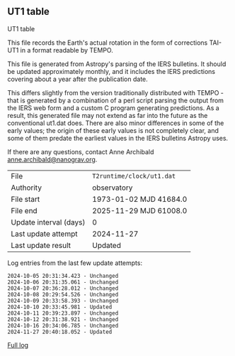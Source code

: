 
## UT1 table

UT1 table

This file records the Earth's actual rotation in the form of
corrections TAI-UT1 in a format readable by TEMPO.

This file is generated from Astropy's parsing of the IERS
bulletins. It should be updated approximately monthly, and it
includes the IERS predictions covering about a year after the
publication date.

This differs slightly from the version traditionally distributed
with TEMPO - that is generated by a combination of a perl script
parsing the output from the IERS web form and a custom C program
generating predictions. As a result, this generated file may not
extend as far into the future as the conventional ut1.dat does.
There are also minor differences in some of the early values; the
origin of these early values is not completely clear, and some of
them predate the earliest values in the IERS bulletins Astropy uses.

If there are any questions, contact Anne Archibald
<anne.archibald@nanograv.org>.

|     |     |
|:--- |:--- |
| File | `T2runtime/clock/ut1.dat` |
| Authority | observatory |
| File start | 1973-01-02 MJD 41684.0 |
| File end | 2025-11-29 MJD 61008.0 |
| Update interval (days) | 0 |
| Last update attempt | 2024-11-27 |
| Last update result | Updated |

Log entries from the last few update attempts:
```
2024-10-05 20:31:34.423 - Unchanged
2024-10-06 20:31:35.061 - Unchanged
2024-10-07 20:36:28.012 - Unchanged
2024-10-08 20:29:54.526 - Unchanged
2024-10-09 20:33:58.393 - Unchanged
2024-10-10 20:33:45.981 - Updated
2024-10-11 20:39:23.897 - Unchanged
2024-10-12 20:31:38.921 - Unchanged
2024-10-16 20:34:06.785 - Unchanged
2024-11-27 20:40:18.052 - Updated
```
[Full log](https://raw.githubusercontent.com/ipta/pulsar-clock-corrections/main/log/T2runtime/clock/ut1.dat.log)
